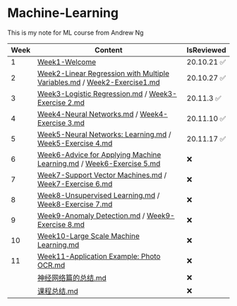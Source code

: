 # Machine-Learning
This is my note for ML course from Andrew Ng

| Week | Content                                                                                                                                                                                                                                                                                         | IsReviewed |
| ---- | ----------------------------------------------------------------------------------------------------------------------------------------------------------------------------------------------------------------------------------------------------------------------------------------------- | ---------- |
| 1    | [Week1-Welcome](https://github.com/NicoleMayer/Machine-Learning/blob/master/Notes/Week1-Welcome.md)                                                                                                                                                                                             | 20.10.21 ✅ |
| 2    | [Week2-Linear Regression with Multiple Variables.md](https://github.com/NicoleMayer/Machine-Learning/blob/master/Notes/Week2-Linear%20Regression%20with%20Multiple%20Variables.md) / [Week2-Exercise1.md](https://github.com/NicoleMayer/Machine-Learning/blob/master/Notes/Week2-Exercise1.md) | 20.10.27 ✅ |
| 3    | [Week3-Logistic Regression.md](https://github.com/NicoleMayer/Machine-Learning/blob/master/Notes/Week3-Logistic%20Regression.md) / [Week3-Exercise 2.md](https://github.com/NicoleMayer/Machine-Learning/blob/master/Notes/Week3-Exercise%202.md)                                               | 20.11.3 ✅  |
| 4    | [Week4-Neural Networks.md](https://github.com/NicoleMayer/Machine-Learning/blob/master/Notes/Week4-Neural%20Networks.md) / [Week4-Exercise 3.md](https://github.com/NicoleMayer/Machine-Learning/blob/master/Notes/Week4-Exercise%203.md)                                                       | 20.11.10 ✅ |
| 5    | [Week5-Neural Networks: Learning.md](https://github.com/NicoleMayer/Machine-Learning/blob/master/Notes/Week5-Neural%20Networks:%20Learning.md) / [Week5-Exercise 4.md](https://github.com/NicoleMayer/Machine-Learning/blob/master/Notes/Week5-Exercise%204.md)                                 | 20.11.17 ✅ |
| 6    | [Week6-Advice for Applying Machine Learning.md](https://github.com/NicoleMayer/Machine-Learning/blob/master/Notes/Week6-Advice%20for%20Applying%20Machine%20Learning.md) / [Week6-Exercise 5.md](https://github.com/NicoleMayer/Machine-Learning/blob/master/Notes/Week6-Exercise%205.md)       | ❌          |
| 7    | [Week7-Support Vector Machines.md](https://github.com/NicoleMayer/Machine-Learning/blob/master/Notes/Week7-Support%20Vector%20Machines.md) / [Week7-Exercise 6.md](https://github.com/NicoleMayer/Machine-Learning/blob/master/Notes/Week7-Exercise%206.md)                                     | ❌          |
| 8    | [Week8-Unsupervised Learning.md](https://github.com/NicoleMayer/Machine-Learning/blob/master/Notes/Week8-Unsupervised%20Learning.md) / [Week8-Exercise 7.md](https://github.com/NicoleMayer/Machine-Learning/blob/master/Notes/Week8-Exercise%207.md)                                           | ❌          |
| 9    | [Week9-Anomaly Detection.md](https://github.com/NicoleMayer/Machine-Learning/blob/master/Notes/Week9-Anomaly%20Detection.md) / [Week9-Exercise 8.md](https://github.com/NicoleMayer/Machine-Learning/blob/master/Notes/Week9-Exercise%208.md)                                                   | ❌          |
| 10   | [Week10-Large Scale Machine Learning.md](https://github.com/NicoleMayer/Machine-Learning/blob/master/Notes/Week10-Large%20Scale%20Machine%20Learning.md)                                                                                                                                        | ❌          |
| 11   | [Week11-Application Example: Photo OCR.md](https://github.com/NicoleMayer/Machine-Learning/blob/master/Notes/Week11-Application%20Example:%20Photo%20OCR.md)                                                                                                                                    | ❌          |
|      | [神经网络篇的总结.md](https://github.com/NicoleMayer/Machine-Learning/blob/master/Notes/神经网络篇的总结.md)                                                                                                                                                                                    | ❌          |
|      | [课程总结.md](https://github.com/NicoleMayer/Machine-Learning/blob/master/Notes/课程总结.md)                                                                                                                                                                                                    | ❌          |




